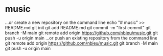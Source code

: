 # music

…or create a new repository on the command line
echo "# music" >> README.md
git init
git add README.md
git commit -m "first commit"
git branch -M main
git remote add origin https://github.com/nbieu/music.git
git push -u origin main
…or push an existing repository from the command line
git remote add origin https://github.com/nbieu/music.git
git branch -M main
git push -u origin main
